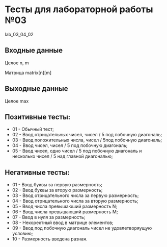 # Тесты для лабораторной работы №03
lab_03_04_02
## Входные данные
Целое n, m

Матрица matrix[n][m]

## Выходные данные
Целое max

## Позитивные тесты:
- 01 - Обычный тест;
- 02 - Ввод отрицательных чисел, чисел / 5 под побочную диагональ;
- 03 - Ввод положительных числа, чисел / 5под побочную диагональ;
- 04 - Ввод чисел, чисел / 5 под побочную диагональ;
- 05 - Ввод чисел, одно чисел / 5 под побочную диагональ и несколько чисел / 5 над главной диагональю;

## Негативные тесты:
- 01 - Ввод буквы за первую размерность;
- 02 - Ввод буквы за вторую размерность;
- 03 - Ввод отрицательного числа за первую размерность;
- 04 - Ввод отрицательного числа за вторую размерность;
- 05 - Ввод числа превышаюший размерность N;
- 06 - Ввод числа превышаюший размерность M;
- 07 - Ввод в нуля за размерность;
- 08 - Некоректный ввод в матрице элементов;
- 09 - Ввод под побочную диагональ чисел не удовлетворяущую условию;
- 10 - Размерность введена разная.